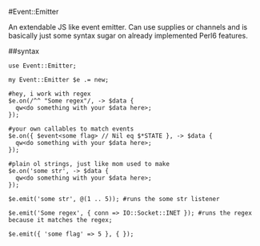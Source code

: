 #Event::Emitter

An extendable JS like event emitter.  Can use supplies or channels and is basically just some syntax sugar on already implemented Perl6 features.

##syntax

```perl6
use Event::Emitter;

my Event::Emitter $e .= new;

#hey, i work with regex
$e.on(/^^ "Some regex"/, -> $data {
  qw<do something with your $data here>;
});

#your own callables to match events
$e.on({ $event<some flag> // Nil eq $*STATE }, -> $data {
  qw<do something with your $data here>;
});

#plain ol strings, just like mom used to make
$e.on('some str', -> $data {
  qw<do something with your $data here>;
});

$e.emit('some str', @(1 .. 5)); #runs the some str listener

$e.emit('Some regex', { conn => IO::Socket::INET }); #runs the regex because it matches the regex;

$e.emit({ 'some flag' => 5 }, { });
```

